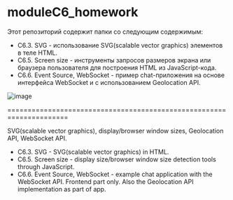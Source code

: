 # moduleC6_homework
Этот репозиторий содержит папки со следующим содержимым:
* C6.3. SVG - использование SVG(scalable vector graphics) элементов в теле HTML. 
* С6.5. Screen size - инструменты запросов размеров экрана или браузера пользователя для построения HTML из JavaScript-кода.
* C6.6. Event Source, WebSocket - пример chat-приложения на основе интерфейса WebSocket и с использованием Geolocation API.
 
![image](https://user-images.githubusercontent.com/115280573/217159758-d226f7f8-624a-431f-9830-b7ef282bc6e6.png)

=====================================================================

SVG(scalable vector graphics), display/browser window sizes, Geolocation API, WebSocket API.

* C6.3. SVG - SVG(scalable vector graphics) in HTML.
* С6.5. Screen size - display size/browser window size detection tools through JavaScript.
* C6.6. Event Source, WebSocket - example chat application with the WebSocket API. Frontend part only. Also the Geolocation API implementation as part of app.
